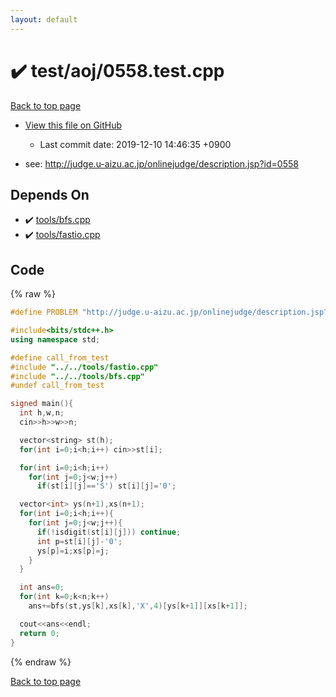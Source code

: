 ```yaml
---
layout: default
---
```


<!-- mathjax config similar to math.stackexchange -->
<script type="text/javascript" async
  src="https://cdnjs.cloudflare.com/ajax/libs/mathjax/2.7.5/MathJax.js?config=TeX-MML-AM_CHTML">
</script>
<script type="text/x-mathjax-config">
  MathJax.Hub.Config({
    TeX: { equationNumbers: { autoNumber: "AMS" }},
    tex2jax: {
      inlineMath: [ ['$','$'] ],
      processEscapes: true
    },
    "HTML-CSS": { matchFontHeight: false },
    displayAlign: "left",
    displayIndent: "2em"
  });
</script>

<script type="text/javascript" src="https://cdnjs.cloudflare.com/ajax/libs/jquery/3.4.1/jquery.min.js"></script>
<script src="https://cdn.jsdelivr.net/npm/jquery-balloon-js@1.1.2/jquery.balloon.min.js" integrity="sha256-ZEYs9VrgAeNuPvs15E39OsyOJaIkXEEt10fzxJ20+2I=" crossorigin="anonymous"></script>
<script type="text/javascript" src="../../../assets/js/copy-button.js"></script>
<link rel="stylesheet" href="../../../assets/css/copy-button.css" />


# :heavy_check_mark: test/aoj/0558.test.cpp
<a href="../../../index.html">Back to top page</a>

* <a href="{{ site.github.repository_url }}/blob/master/test/aoj/0558.test.cpp">View this file on GitHub</a>
    - Last commit date: 2019-12-10 14:46:35 +0900


* see: <a href="http://judge.u-aizu.ac.jp/onlinejudge/description.jsp?id=0558">http://judge.u-aizu.ac.jp/onlinejudge/description.jsp?id=0558</a>


## Depends On
* :heavy_check_mark: <a href="../../../library/tools/bfs.cpp.html">tools/bfs.cpp</a>
* :heavy_check_mark: <a href="../../../library/tools/fastio.cpp.html">tools/fastio.cpp</a>


## Code
{% raw %}
```cpp
#define PROBLEM "http://judge.u-aizu.ac.jp/onlinejudge/description.jsp?id=0558"

#include<bits/stdc++.h>
using namespace std;

#define call_from_test
#include "../../tools/fastio.cpp"
#include "../../tools/bfs.cpp"
#undef call_from_test

signed main(){
  int h,w,n;
  cin>>h>>w>>n;

  vector<string> st(h);
  for(int i=0;i<h;i++) cin>>st[i];

  for(int i=0;i<h;i++)
    for(int j=0;j<w;j++)
      if(st[i][j]=='S') st[i][j]='0';

  vector<int> ys(n+1),xs(n+1);
  for(int i=0;i<h;i++){
    for(int j=0;j<w;j++){
      if(!isdigit(st[i][j])) continue;
      int p=st[i][j]-'0';
      ys[p]=i;xs[p]=j;
    }
  }

  int ans=0;
  for(int k=0;k<n;k++)
    ans+=bfs(st,ys[k],xs[k],'X',4)[ys[k+1]][xs[k+1]];

  cout<<ans<<endl;
  return 0;
}

```
{% endraw %}

<a href="../../../index.html">Back to top page</a>

